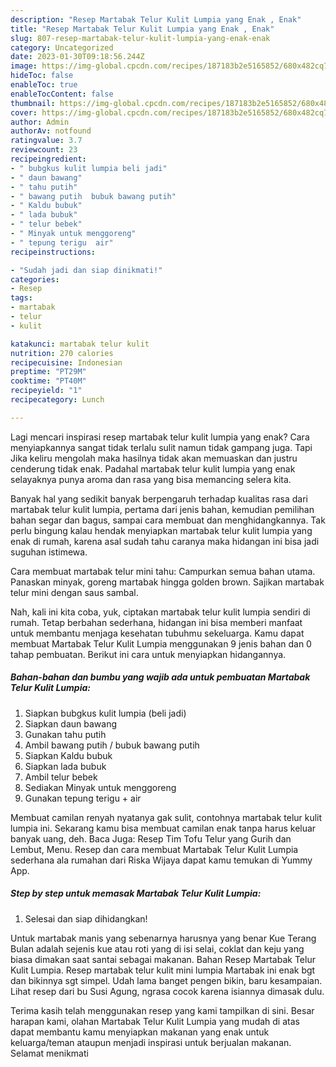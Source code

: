 ```yaml
---
description: "Resep Martabak Telur Kulit Lumpia yang Enak , Enak"
title: "Resep Martabak Telur Kulit Lumpia yang Enak , Enak"
slug: 807-resep-martabak-telur-kulit-lumpia-yang-enak-enak
category: Uncategorized
date: 2023-01-30T09:18:56.244Z
image: https://img-global.cpcdn.com/recipes/187183b2e5165852/680x482cq70/martabak-telur-kulit-lumpia-foto-resep-utama.jpg
hideToc: false
enableToc: true
enableTocContent: false
thumbnail: https://img-global.cpcdn.com/recipes/187183b2e5165852/680x482cq70/martabak-telur-kulit-lumpia-foto-resep-utama.jpg
cover: https://img-global.cpcdn.com/recipes/187183b2e5165852/680x482cq70/martabak-telur-kulit-lumpia-foto-resep-utama.jpg
author: Admin
authorAv: notfound
ratingvalue: 3.7
reviewcount: 23
recipeingredient:
- " bubgkus kulit lumpia beli jadi"
- " daun bawang"
- " tahu putih"
- " bawang putih  bubuk bawang putih"
- " Kaldu bubuk"
- " lada bubuk"
- " telur bebek"
- " Minyak untuk menggoreng"
- " tepung terigu  air"
recipeinstructions:

- "Sudah jadi dan siap dinikmati!"
categories:
- Resep
tags:
- martabak
- telur
- kulit

katakunci: martabak telur kulit 
nutrition: 270 calories
recipecuisine: Indonesian
preptime: "PT29M"
cooktime: "PT40M"
recipeyield: "1"
recipecategory: Lunch

---
```



Lagi mencari inspirasi resep martabak telur kulit lumpia yang enak? Cara menyiapkannya sangat tidak terlalu sulit namun tidak gampang juga. Tapi Jika keliru mengolah maka hasilnya tidak akan memuaskan dan justru cenderung tidak enak. Padahal martabak telur kulit lumpia yang enak selayaknya punya aroma dan rasa yang bisa memancing selera kita.


Banyak hal yang sedikit banyak berpengaruh terhadap kualitas rasa dari martabak telur kulit lumpia, pertama dari jenis bahan, kemudian pemilihan bahan segar dan bagus, sampai cara membuat dan menghidangkannya. Tak perlu bingung kalau hendak menyiapkan martabak telur kulit lumpia yang enak di rumah, karena asal sudah tahu caranya maka hidangan ini bisa jadi suguhan istimewa.

Cara membuat martabak telur mini tahu: Campurkan semua bahan utama. Panaskan minyak, goreng martabak hingga golden brown. Sajikan martabak telur mini dengan saus sambal.


Nah, kali ini kita coba, yuk, ciptakan martabak telur kulit lumpia sendiri di rumah. Tetap berbahan sederhana, hidangan ini bisa memberi manfaat untuk membantu menjaga kesehatan tubuhmu sekeluarga. Kamu dapat membuat Martabak Telur Kulit Lumpia menggunakan 9 jenis bahan dan 0 tahap pembuatan. Berikut ini cara untuk menyiapkan hidangannya.

<!--inarticleads1-->

##### Bahan-bahan dan bumbu yang wajib ada untuk pembuatan Martabak Telur Kulit Lumpia:

1. Siapkan  bubgkus kulit lumpia (beli jadi)
1. Siapkan  daun bawang
1. Gunakan  tahu putih
1. Ambil  bawang putih / bubuk bawang putih
1. Siapkan  Kaldu bubuk
1. Siapkan  lada bubuk
1. Ambil  telur bebek
1. Sediakan  Minyak untuk menggoreng
1. Gunakan  tepung terigu + air


Membuat camilan renyah nyatanya gak sulit, contohnya martabak telur kulit lumpia ini. Sekarang kamu bisa membuat camilan enak tanpa harus keluar banyak uang, deh. Baca Juga: Resep Tim Tofu Telur yang Gurih dan Lembut, Menu. Resep dan cara membuat Martabak Telur Kulit Lumpia sederhana ala rumahan dari Riska Wijaya dapat kamu temukan di Yummy App. 

<!--inarticleads2-->

##### Step by step untuk memasak Martabak Telur Kulit Lumpia:


1. Selesai dan siap dihidangkan!

Untuk martabak manis yang sebenarnya harusnya yang benar Kue Terang Bulan adalah sejenis kue atau roti yang di isi selai, coklat dan keju yang biasa dimakan saat santai sebagai makanan. Bahan Resep Martabak Telur Kulit Lumpia. Resep martabak telur kulit mini lumpia Martabak ini enak bgt dan bikinnya sgt simpel. Udah lama banget pengen bikin, baru kesampaian. Lihat resep dari bu Susi Agung, ngrasa cocok karena isiannya dimasak dulu. 

Terima kasih telah menggunakan resep yang kami tampilkan di sini. Besar harapan kami, olahan Martabak Telur Kulit Lumpia yang mudah di atas dapat membantu kamu menyiapkan makanan yang enak untuk keluarga/teman ataupun menjadi inspirasi untuk berjualan makanan. Selamat menikmati
